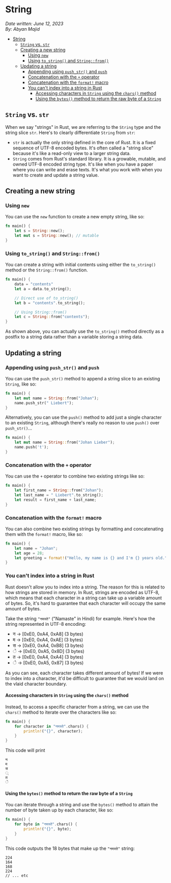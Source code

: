 # String

*Date written: June 12, 2023* \
*By: Abyan Majid*

- [String](#string)
  - [`String` vs. `str`](#string-vs-str)
  - [Creating a new string](#creating-a-new-string)
    - [Using `new`](#using-new)
    - [Using `to_string()` and `String::from()`](#using-to_string-and-stringfrom)
  - [Updating a string](#updating-a-string)
    - [Appending using `push_str()` and `push`](#appending-using-push_str-and-push)
    - [Concatenation with the `+` operator](#concatenation-with-the--operator)
    - [Concatenation with the `format!` macro](#concatenation-with-the-format-macro)
    - [You can't index into a string in Rust](#you-cant-index-into-a-string-in-rust)
      - [Accessing characters in `String` using the `chars()` method](#accessing-characters-in-string-using-the-chars-method)
      - [Using the `bytes()` method to return the raw byte of a `String`](#using-the-bytes-method-to-return-the-raw-byte-of-a-string)

## `String` vs. `str`
When we say "strings" in Rust, we are referring to the `String` type and the string slice `str`. Here's to clearly differentiate `String` from `str`:
- `str` is actually the only string defined in the core of Rust. It is a fixed sequence of UTF-8 encoded bytes. It's often called a "string slice" because it's like a read-only view to a larger string data.
- `String` comes from Rust's standard library. It is a growable, mutable, and owned UTF-8 encoded string type. It's like when you have a paper where you can write and erase texts. It's what you work with when you want to create and update a string value.

## Creating a new string

### Using `new`
You can use the `new` function to create a new empty string, like so:
```rust
fn main() {
    let s = String::new();
    let mut s = String::new(); // mutable
}
```

### Using `to_string()` and `String::from()`
You can create a string with initial contents using either the `to_string()` method or the `String::from()` function.
```rust
fn main() {
    data = "contents"
    let a = data.to_string();

    // Direct use of to_string()
    let b = "contents".to_string();

    // Using String::from()
    let c = String::from("contents"); 
}
```
As shown above, you can actually use the `to_string()` method directly as a postfix to a string data rather than a variable storing a string data.

## Updating a string
### Appending using `push_str()` and `push`
You can use the `push_str()` method to append a string slice to an existing `String`, like so:
```rust
fn main() {
    let mut name = String::from("Johan");
    name.push_str(" Liebert");
}
```

Alternatively, you can use the `push()` method to add just a single character to an existing `String`, although there's really no reason to use `push()` over `push_str()`...
```rust
fn main() {
    let mut name = String::from("Johan Lieber");
    name.push('t');
}
```

### Concatenation with the `+` operator
You can use the `+` operator to combine two existing strings like so:
```rust
fn main() {
    let first_name = String::from("Johan");
    let last_name = " Liebert".to_string();
    let result = first_name + last_name;
}
```

### Concatenation with the `format!` macro
You can also combine two existing strings by formatting and concatenating them with the `format!` macro, like so:
```rust
fn main() {
    let name = "Johan";
    let age = 28;
    let greeting = format!("Hello, my name is {} and I'm {} years old.", name, age);   
}
```

### You can't index into a string in Rust
Rust doesn't allow you to index into a string. The reason for this is related to how strings are stored in memory. In Rust, strings are encoded as UTF-8, which means that each character in a string can take up a variable amount of bytes. So, it's hard to guarantee that each character will occupy the same amount of bytes.

Take the string `"नमस्ते"` ("Namaste" in Hindi) for example. Here's how the string represented in UTF-8 encoding:

- न -> [0xE0, 0xA4, 0xA8] (3 bytes)
- म -> [0xE0, 0xA4, 0xAE] (3 bytes)
- स -> [0xE0, 0xA4, 0xB8] (3 bytes)
- े -> [0xE0, 0xA5, 0x8D] (3 bytes)
- त -> [0xE0, 0xA4, 0xA4] (3 bytes)
- े -> [0xE0, 0xA5, 0x87] (3 bytes)

As you can see, each character takes different amount of bytes! If we were to index into a character, it'd be difficult to guarantee that we would land on the vlaid character boundary.

#### Accessing characters in `String` using the `chars()` method
Instead, to access a specific character from a string, we can use the `chars()` method to iterate over the characters like so:
```rust
fn main() {
    for character in "नमस्ते".chars() {
        println!("{}", character);
    }
}
```
This code will print
```
न
म
स
्
त
े
```
#### Using the `bytes()` method to return the raw byte of a `String`
You can iterate through a string and use the `bytes()` method to attain the number of byte taken up by each character, like so:
```rust
fn main() {
    for byte in "नमस्ते".chars() {
        println!("{}", byte);
    }
}
```
This code outputs the 18 bytes that make up the `"नमस्ते"` string:
```
224
164
168
224
// ... etc
```